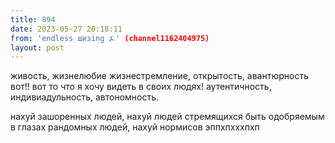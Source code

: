 ```yaml
---
title: 894
date: 2023-05-27 20:18:11
from: 'endless шизing ⍼' (channel1162404975)
layout: post
---
```


живость, жизнелюбие жизнестремление, открытость, авантюрность вот!! вот то что я хочу видеть в своих людях! аутентичность, индивиадульность, автономность. 

нахуй зашоренных людей, нахуй людей стремящихся быть одобряемым в глазах рандомных людей, нахуй нормисов эппхпхххпхп
